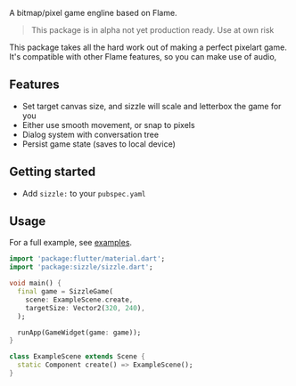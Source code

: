 A bitmap/pixel game engline based on Flame.

> This package is in alpha not yet production ready. Use at own risk

This package takes all the hard work out of making a perfect pixelart game. It's compatible with other Flame features, so you can make use of audio,

## Features

- Set target canvas size, and sizzle will scale and letterbox the game for you
- Either use smooth movement, or snap to pixels
- Dialog system with conversation tree
- Persist game state (saves to local device)

## Getting started

- Add `sizzle:` to your `pubspec.yaml`

## Usage

For a full example, see [examples](/example/).

```dart
import 'package:flutter/material.dart';
import 'package:sizzle/sizzle.dart';

void main() {
  final game = SizzleGame(
    scene: ExampleScene.create,
    targetSize: Vector2(320, 240),
  );

  runApp(GameWidget(game: game));
}

class ExampleScene extends Scene {
  static Component create() => ExampleScene();
}
```
